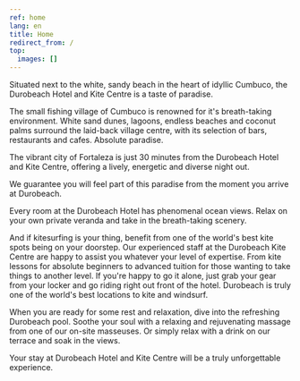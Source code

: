 ```yaml
---
ref: home
lang: en
title: Home
redirect_from: /
top:
  images: []
---
```

Situated next to the white, sandy beach in the heart of idyllic Cumbuco, the Durobeach Hotel and Kite Centre is a taste of paradise.

The small fishing village of Cumbuco is renowned for it's breath-taking environment. White sand dunes, lagoons, endless beaches and coconut palms surround the laid-back village centre, with its selection of bars, restaurants and cafes. Absolute paradise.

The vibrant city of Fortaleza is just 30 minutes from the Durobeach Hotel and Kite Centre, offering a lively, energetic and diverse night out.

We guarantee you will feel part of this paradise from the moment you arrive at Durobeach.

Every room at the Durobeach Hotel has phenomenal ocean views. Relax on your own private veranda and take in the breath-taking scenery.

And if kitesurfing is your thing, benefit from one of the world's best kite spots being on your doorstep. Our experienced staff at the Durobeach Kite Centre are happy to assist you whatever your level of expertise. From kite lessons for absolute beginners to advanced tuition for those wanting to take things to another level. If you're happy to go it alone, just grab your gear from your locker and go riding right out front of the hotel. Durobeach is truly one of the world's best locations to kite and windsurf.

When you are ready for some rest and relaxation, dive into the refreshing Durobeach pool. Soothe your soul with a relaxing and rejuvenating massage from one of our on-site masseuses. Or simply relax with a drink on our terrace and soak in the views.

Your stay at Durobeach Hotel and Kite Centre will be a truly unforgettable experience.
